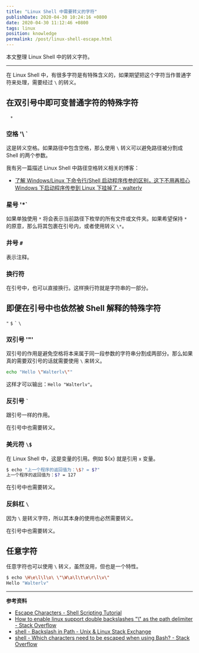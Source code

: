 ```yaml
---
title: "Linux Shell 中需要转义的字符"
publishDate: 2020-04-30 10:24:16 +0800
date: 2020-04-30 11:12:46 +0800
tags: linux
position: knowledge
permalink: /post/linux-shell-escape.html
---
```


本文整理 Linux Shell 中的转义字符。

---

在 Linux Shell 中，有很多字符是有特殊含义的，如果期望把这个字符当作普通字符来处理，需要经过 `\` 的转义。

<div id="toc"></div>

## 在双引号中即可变普通字符的特殊字符

` ` `*`

### 空格 '\ `

这是转义空格。如果路径中包含空格，那么使用 `\` 转义可以避免路径被分割成 Shell 的两个参数。

我有另一篇描述 Linux Shell 中路径空格转义相关的博客：

- [了解 Windows/Linux 下命令行/Shell 启动程序传参的区别，这下不用再担心 Windows 下启动程序传参到 Linux 下挂掉了 - walterlv](/post/typing-difference-among-shells-in-different-operating-systems.html)

### 星号 '\*`

如果单独使用 `*` 将会表示当前路径下枚举的所有文件或文件夹。如果希望保持 `*` 的原意，那么将其包裹在引号内，或者使用转义 `\*`。

### 井号 `#`

表示注释。

### 换行符

在引号中，也可以直接换行。这样换行符就是字符串的一部分。

## 即便在引号中也依然被 Shell 解释的特殊字符

`"` `$` `` ` `` `\`

### 双引号 '\"'

双引号的作用是避免空格将本来属于同一段参数的字符串分割成两部分。那么如果真的需要双引号的话就需要使用 `\` 来转义。

```bash
echo "Hello \"Walterlv\""
```

这样才可以输出：`Hello "Walterlv"`。

### 反引号 `` ` ``

跟引号一样的作用。

在引号中也需要转义。

### 美元符 `\$`

在 Linux Shell 中，这是变量的引用。例如 ${x} 就是引用 `x` 变量。

```bash
$ echo "上一个程序的返回值为：\$? = $?"
上一个程序的返回值为：$? = 127
```

在引号中也需要转义。

### 反斜杠 `\`

因为 `\` 是转义字符，所以其本身的使用也必然需要转义。

在引号中也需要转义。

## 任意字符

任意字符也可以使用 `\` 转义，虽然没用，但也是一个特性。

```bash
$ echo \H\e\l\l\o\ \"\W\a\l\t\e\r\l\v\"
Hello "Walterlv"
```

---

**参考资料**

- [Escape Characters - Shell Scripting Tutorial](https://www.shellscript.sh/escape.html)
- [How to enable linux support double backslashes "\\" as the path delimiter - Stack Overflow](https://stackoverflow.com/q/9734212/6233938)
- [shell - Backslash in Path - Unix & Linux Stack Exchange](https://unix.stackexchange.com/questions/484197/backslash-in-path)
- [shell - Which characters need to be escaped when using Bash? - Stack Overflow](https://stackoverflow.com/a/20053121/6233938)

